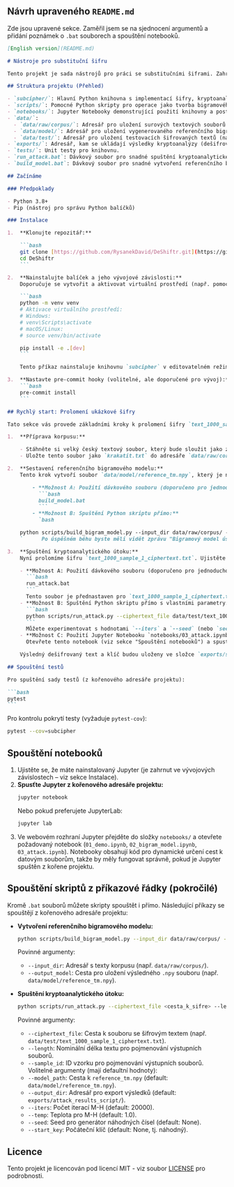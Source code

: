 ## Návrh upraveného `README.md`

Zde jsou upravené sekce. Zaměřil jsem se na sjednocení argumentů a přidání poznámek o `.bat` souborech a spouštění notebooků.

````markdown
[English version](README.md)

# Nástroje pro substituční šifru

Tento projekt je sada nástrojů pro práci se substitučními šiframi. Zahrnuje funkce pro šifrování, dešifrování, statistickou analýzu a kryptoanalýzu pomocí metod, jako je Metropolis-Hastings.

## Struktura projektu (Přehled)

- `subcipher/`: Hlavní Python knihovna s implementací šifry, kryptoanalýzy atd.
- `scripts/`: Pomocné Python skripty pro operace jako tvorba bigramového modelu nebo spuštění útoku z příkazové řádky.
- `notebooks/`: Jupyter Notebooky demonstrující použití knihovny a postup řešení.
- `data/`:
  - `data/raw/corpus/`: Adresář pro uložení surových textových souborů korpusu (např. `krakatit.txt`).
  - `data/model/`: Adresář pro uložení vygenerovaného referenčního bigramového modelu (např. `reference_tm.npy`).
  - `data/test/`: Adresář pro uložení testovacích šifrovaných textů (např. `text_1000_sample_1_ciphertext.txt`).
- `exports/`: Adresář, kam se ukládají výsledky kryptoanalýzy (dešifrované texty a klíče).
- `tests/`: Unit testy pro knihovnu.
- `run_attack.bat`: Dávkový soubor pro snadné spuštění kryptoanalytického útoku s přednastavenými parametry.
- `build_model.bat`: Dávkový soubor pro snadné vytvoření referenčního bigramového modelu.

## Začínáme

### Předpoklady

- Python 3.8+
- Pip (nástroj pro správu Python balíčků)

### Instalace

1.  **Klonujte repozitář:**

    ```bash
    git clone [https://github.com/RysanekDavid/DeShiftr.git](https://github.com/RysanekDavid/DeShiftr.git)
    cd DeShiftr
    ```

2.  **Nainstalujte balíček a jeho vývojové závislosti:**
    Doporučuje se vytvořit a aktivovat virtuální prostředí (např. pomocí `venv` nebo `conda`).

    ```bash
    python -m venv venv
    # Aktivace virtuálního prostředí:
    # Windows:
    # venv\Scripts\activate
    # macOS/Linux:
    # source venv/bin/activate

    pip install -e .[dev]
    ```

    Tento příkaz nainstaluje knihovnu `subcipher` v editovatelném režimu a všechny potřebné závislosti pro vývoj a běh (NumPy, Matplotlib, Seaborn, Jupyter, Pytest atd.).

3.  **Nastavte pre-commit hooky (volitelné, ale doporučené pro vývoj):**
    ```bash
    pre-commit install
    ```

## Rychlý start: Prolomení ukázkové šifry

Tato sekce vás provede základními kroky k prolomení šifry `text_1000_sample_1_ciphertext.txt` pomocí poskytnutých nástrojů. **Všechny příkazy spouštějte z kořenového adresáře projektu (`DeShiftr/`).**

1.  **Příprava korpusu:**

    - Stáhněte si velký český textový soubor, který bude sloužit jako základ pro statistický model jazyka. Doporučujeme text knihy "Krakatit" od Karla Čapka z [Wikisource](https://cs.wikisource.org/wiki/Krakatit).
    - Uložte tento soubor jako `krakatit.txt` do adresáře `data/raw/corpus/` ve vašem projektu. (Pokud adresáře `data/raw/corpus/` neexistují, vytvořte je).

2.  **Sestavení referenčního bigramového modelu:**
    Tento krok vytvoří soubor `data/model/reference_tm.npy`, který je nezbytný pro kryptoanalýzu.

        - **Možnost A: Použití dávkového souboru (doporučeno pro jednoduchost):**
          ```bash
          build_model.bat
          ```
        - **Možnost B: Spuštění Python skriptu přímo:**
          `bash

    python scripts/build_bigram_model.py --input_dir data/raw/corpus/ --output_model data/model/reference_tm.npy
    `      Po úspěšném běhu byste měli vidět zprávu "Bigramový model úspěšně uložen do: data/model/reference_tm.npy" a debugovací výpisy z funkce`transition_matrix`, které potvrzují kvalitu modelu (např. `Max probability ... ~0.019` nebo vyšší).

3.  **Spuštění kryptoanalytického útoku:**
    Nyní prolomíme šifru `text_1000_sample_1_ciphertext.txt`. Ujistěte se, že tento soubor je umístěn v `data/test/`.

    - **Možnost A: Použití dávkového souboru (doporučeno pro jednoduchost s ověřenými parametry):**
      ```bash
      run_attack.bat
      ```
      Tento soubor je přednastaven pro `text_1000_sample_1_ciphertext.txt` s parametry (`iters=120000`, `seed=12345`), které vedly k dobrým výsledkům.
    - **Možnost B: Spuštění Python skriptu přímo s vlastními parametry:**
      ```bash
      python scripts/run_attack.py --ciphertext_file data/test/text_1000_sample_1_ciphertext.txt --length 1000 --sample_id 1 --iters 120000 --seed 12345
      ```
      Můžete experimentovat s hodnotami `--iters` a `--seed` (nebo `seed` vynechat pro náhodný start). Vyšší počet iterací obvykle vede k lepším výsledkům.
    - **Možnost C: Použití Jupyter Notebooku `notebooks/03_attack.ipynb`:**
      Otevřete tento notebook (viz sekce "Spouštění notebooků") a spusťte buňky postupně. Notebook je nastaven tak, aby dynamicky určil cesty a měl by načíst správné soubory. Můžete v něm snadno měnit parametry jako `iters` a `seed`.

    Výsledný dešifrovaný text a klíč budou uloženy ve složce `exports/script_attack_results/` (pro skript/bat) nebo `exports/notebook_attack_results/` (pro notebook). Porovnejte výsledek s referenčním řešením ze souboru `zadani.pdf`.

## Spouštění testů

Pro spuštění sady testů (z kořenového adresáře projektu):

```bash
pytest
```
````

Pro kontrolu pokrytí testy (vyžaduje `pytest-cov`):

```bash
pytest --cov=subcipher
```

## Spouštění notebooků

1.  Ujistěte se, že máte nainstalovaný Jupyter (je zahrnut ve vývojových závislostech – viz sekce Instalace).
2.  **Spusťte Jupyter z kořenového adresáře projektu:**
    ```bash
    jupyter notebook
    ```
    Nebo pokud preferujete JupyterLab:
    ```bash
    jupyter lab
    ```
3.  Ve webovém rozhraní Jupyter přejděte do složky `notebooks/` a otevřete požadovaný notebook (`01_demo.ipynb`, `02_bigram_model.ipynb`, `03_attack.ipynb`). Notebooky obsahují kód pro dynamické určení cest k datovým souborům, takže by měly fungovat správně, pokud je Jupyter spuštěn z kořene projektu.

## Spouštění skriptů z příkazové řádky (pokročilé)

Kromě `.bat` souborů můžete skripty spouštět i přímo. Následující příkazy se spouštějí z kořenového adresáře projektu:

- **Vytvoření referenčního bigramového modelu:**

  ```bash
  python scripts/build_bigram_model.py --input_dir data/raw/corpus/ --output_model data/model/reference_tm.npy
  ```

  Povinné argumenty:

  - `--input_dir`: Adresář s texty korpusu (např. `data/raw/corpus/`).
  - `--output_model`: Cesta pro uložení výsledného `.npy` souboru (např. `data/model/reference_tm.npy`).

- **Spuštění kryptoanalytického útoku:**

  ```bash
  python scripts/run_attack.py --ciphertext_file <cesta_k_sifre> --length <delka> --sample_id <id> [další_volitelné_argumenty]
  ```

  Povinné argumenty:

  - `--ciphertext_file`: Cesta k souboru se šifrovým textem (např. `data/test/text_1000_sample_1_ciphertext.txt`).
  - `--length`: Nominální délka textu pro pojmenování výstupních souborů.
  - `--sample_id`: ID vzorku pro pojmenování výstupních souborů.
    Volitelné argumenty (mají defaultní hodnoty):
  - `--model_path`: Cesta k `reference_tm.npy` (default: `data/model/reference_tm.npy`).
  - `--output_dir`: Adresář pro export výsledků (default: `exports/attack_results_script/`).
  - `--iters`: Počet iterací M-H (default: 20000).
  - `--temp`: Teplota pro M-H (default: 1.0).
  - `--seed`: Seed pro generátor náhodných čísel (default: None).
  - `--start_key`: Počáteční klíč (default: None, tj. náhodný).

## Licence

Tento projekt je licencován pod licencí MIT - viz soubor [LICENSE](https://www.google.com/search?q=LICENSE) pro podrobnosti.
